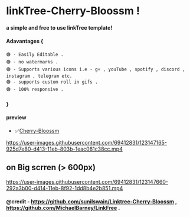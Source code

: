 # linkTree-Cherry-Bloossm !

#### a simple and free to use linkTree template! 

#### Adavantages {
    🟢 - Easily Editable .
    🟢 - no watermarks .
    🟢 - Supports various icons i.e - g+ , youTube , spotify , discord , instagram , telegram etc.
    🟢 - supports custom roll in gifs .
    🟢 - 100% responsive .
####  }

#### preview

* ✅[Cherry-Bloossm](https://sunilswain.github.io/Linktree-Cherry-Bloossm/)





https://user-images.githubusercontent.com/69412831/123147165-925d7e80-d413-11eb-803b-1eac081c38cc.mp4

## on Big scrren (> 600px)


https://user-images.githubusercontent.com/69412831/123147660-292a3b00-d414-11eb-8f92-1dd8b4e2b851.mp4




#### @credit - https://github.com/sunilswain/Linktree-Cherry-Bloossm , https://github.com/MichaelBarney/LinkFree .
